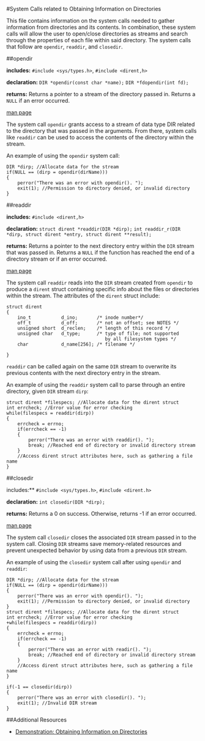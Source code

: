 #System Calls related to Obtaining Information on Directories

This file contains information on the system calls needed to gather information from directories and its contents. In combination, these system calls will allow the user to open/close directories as streams and search through the properties of each file within said directory. The system calls that follow are `opendir`, `readdir`, and `closedir`.

##opendir

**includes:** `#include <sys/types.h>`, `#include <dirent,h>`

**declaration:** `DIR *opendir(const char *name);`
			`DIR *fdopendir(int fd);`

**returns:** Returns a pointer to a stream of the directory passed in. Returns a `NULL` if an error occurred.

[man page](http://linux.die.net/man/3/opendir)

The system call `opendir` grants access to a stream of data type DIR related to the directory that was passed in the arguments. From there, system calls like `readdir` can be used to access the contents of the directory within the stream.

An example of using the `opendir` system call:
```
DIR *dirp; //Allocate data for the stream
if(NULL == (dirp = opendir(dirName)))
{
	perror("There was an error with opendir(). ");
	exit(1); //Permission to directory denied, or invalid directory
}
```

##readdir

**includes:** `#include <dirent,h>`

**declaration:** `struct dirent *readdir(DIR *dirp);`
			`int readdir_r(DIR *dirp, struct dirent *entry, struct dirent **result);`

**returns:** Returns a pointer to the next directory entry within the `DIR` stream that was passed in. Returns a `NULL` if the function has reached the end of a directory stream or if an error occurred.

[man page](http://linux.die.net/man/3/readdir)

The system call `readdir` reads into the `DIR` stream created from `opendir` to produce a `dirent` struct containing specific info about the files or directories within the stream. The attributes of the `dirent` struct include:
```
struct dirent
{
	ino_t			d_ino;		 /* inode number*/
	off_t			d_off;		 /* not an offset; see NOTES */
	unsigned short	d_reclen;	 /* length of this record */
	unsigned char	d_type;		 /* type of file; not supported
								    by all filesystem types */
	char			d_name[256]; /* filename */

}
```
`readdir` can be called again on the same `DIR` stream to overwrite its previous contents with the next directory entry in the stream.

An example of using the `readdir` system call to parse through an entire directory, given `DIR` stream `dirp`:
```
struct dirent *filespecs; //Allocate data for the dirent struct
int errcheck; //Error value for error checking
while(filespecs = readdir(dirp))
{
	errcheck = errno;
	if(errcheck == -1)
	{
		perror("There was an error with readdir(). ");
		break; //Reached end of directory or invalid directory stream
	}
	//Access dirent struct attributes here, such as gathering a file name
}
```
##closedir

includes:** `#include <sys/types.h>`, `#include <dirent.h>`

**declaration:** `int closedir(DIR *dirp);`

**returns:** Returns a 0 on success. Otherwise, returns -1 if an error occurred.

[man page](http://linux.die.net/man/3/closedir)

The system call `closedir` closes the associated `DIR` stream passed in to the system call. Closing `DIR` streams save memory-related resources and prevent unexpected behavior by using data from a previous `DIR` stream.

An example of using the `closedir` system call after using `opendir` and `readdir`:
```
DIR *dirp; //Allocate data for the stream
if(NULL == (dirp = opendir(dirName)))
{
	perror("There was an error with opendir(). ");
	exit(1); //Permission to directory denied, or invalid directory
}
struct dirent *filespecs; //Allocate data for the dirent struct
int errcheck; //Error value for error checking
+while(filespecs = readdir(dirp))
{
	errcheck = errno;
	if(errcheck == -1)
	{
		perror("There was an error with readir(). ");
		break; //Reached end of directory or invalid directory stream
	}
	//Access dirent struct attributes here, such as gathering a file name
}

if(-1 == closedir(dirp))
{
	perror("There was an error with closedir(). ");
	exit(1); //Invalid DIR stream
}
```

##Additional Resources

* [Demonstration: Obtaining Information on Directories](./dir_demo.md)
